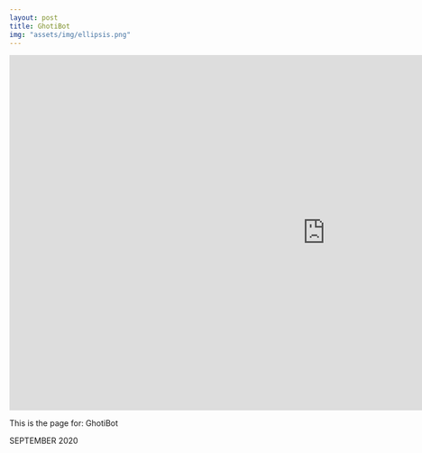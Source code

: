 ```yaml
---
layout: post
title: GhotiBot
img: "assets/img/ellipsis.png"
---
```


<iframe width="1120" height="630" src="https://www.youtube.com/embed/videoseries?list=PL1DjlhbNYTVHzzZjc46uTD4RK5D6qvipI" title="YouTube video player" frameborder="0" allow="accelerometer; autoplay; clipboard-write; encrypted-media; gyroscope; picture-in-picture" allowfullscreen></iframe>

This is the page for: GhotiBot

SEPTEMBER 2020
